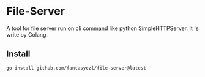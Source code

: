 # File-Server

A tool for file server run on cli command like  python SimpleHTTPServer.
It 's write by Golang.

## Install

```bash
go install github.com/fantasyczl/file-server@latest
```